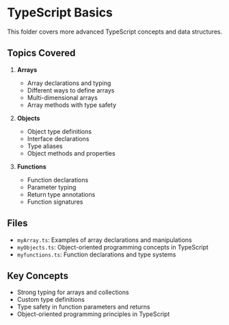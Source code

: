 # TypeScript Basics

This folder covers more advanced TypeScript concepts and data structures.

## Topics Covered

1. **Arrays**
   - Array declarations and typing
   - Different ways to define arrays
   - Multi-dimensional arrays
   - Array methods with type safety

2. **Objects**
   - Object type definitions
   - Interface declarations
   - Type aliases
   - Object methods and properties

3. **Functions**
   - Function declarations
   - Parameter typing
   - Return type annotations
   - Function signatures

## Files
- `myArray.ts`: Examples of array declarations and manipulations
- `myObjects.ts`: Object-oriented programming concepts in TypeScript
- `myfunctions.ts`: Function declarations and type systems

## Key Concepts
- Strong typing for arrays and collections
- Custom type definitions
- Type safety in function parameters and returns
- Object-oriented programming principles in TypeScript
